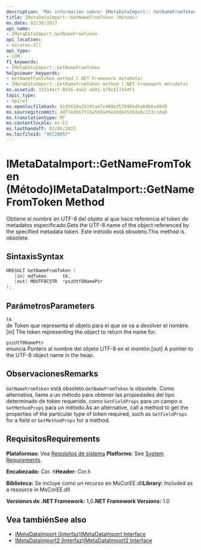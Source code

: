 ```yaml
---
description: 'Más información sobre: IMetaDataImport:: GetNameFromToken ((método)'
title: IMetaDataImport::GetNameFromToken (Método)
ms.date: 03/30/2017
api_name:
- IMetaDataImport.GetNameFromToken
api_location:
- mscoree.dll
api_type:
- COM
f1_keywords:
- IMetaDataImport::GetNameFromToken
helpviewer_keywords:
- GetNameFromToken method [.NET Framework metadata]
- IMetaDataImport::GetNameFromToken method [.NET Framework metadata]
ms.assetid: 32114ecf-8916-4ab2-a201-179c017344f1
topic_type:
- apiref
ms.openlocfilehash: 6195020a2b291a47e908b257896bdba64b0a40d9
ms.sourcegitcommit: ddf7edb67715a5b9a45e3dd44536dabc153c1de0
ms.translationtype: MT
ms.contentlocale: es-ES
ms.lasthandoff: 02/06/2021
ms.locfileid: "99720857"
---
```

# <a name="imetadataimportgetnamefromtoken-method"></a><span data-ttu-id="11991-103">IMetaDataImport::GetNameFromToken (Método)</span><span class="sxs-lookup"><span data-stu-id="11991-103">IMetaDataImport::GetNameFromToken Method</span></span>

<span data-ttu-id="11991-104">Obtiene el nombre en UTF-8 del objeto al que hace referencia el token de metadatos especificado.</span><span class="sxs-lookup"><span data-stu-id="11991-104">Gets the UTF-8 name of the object referenced by the specified metadata token.</span></span> <span data-ttu-id="11991-105">Este método está obsoleto.</span><span class="sxs-lookup"><span data-stu-id="11991-105">This method is obsolete.</span></span>  
  
## <a name="syntax"></a><span data-ttu-id="11991-106">Sintaxis</span><span class="sxs-lookup"><span data-stu-id="11991-106">Syntax</span></span>  
  
```cpp  
HRESULT GetNameFromToken (  
   [in] mdToken      tk,  
   [out] MDUTF8CSTR  *pszUtf8NamePtr  
);  
```  
  
## <a name="parameters"></a><span data-ttu-id="11991-107">Parámetros</span><span class="sxs-lookup"><span data-stu-id="11991-107">Parameters</span></span>  

 `tk`  
 <span data-ttu-id="11991-108">de Token que representa el objeto para el que se va a devolver el nombre.</span><span class="sxs-lookup"><span data-stu-id="11991-108">[in] The token representing the object to return the name for.</span></span>  
  
 `pszUtf8NamePtr`  
 <span data-ttu-id="11991-109">enuncia Puntero al nombre del objeto UTF-8 en el montón.</span><span class="sxs-lookup"><span data-stu-id="11991-109">[out] A pointer to the UTF-8 object name in the heap.</span></span>  
  
## <a name="remarks"></a><span data-ttu-id="11991-110">Observaciones</span><span class="sxs-lookup"><span data-stu-id="11991-110">Remarks</span></span>  

 <span data-ttu-id="11991-111">`GetNameFromToken` está obsoleto.</span><span class="sxs-lookup"><span data-stu-id="11991-111">`GetNameFromToken` is obsolete.</span></span> <span data-ttu-id="11991-112">Como alternativa, llame a un método para obtener las propiedades del tipo determinado de token requerido, como `GetFieldProps` para un campo o `GetMethodProps` para un método.</span><span class="sxs-lookup"><span data-stu-id="11991-112">As an alternative, call a method to get the properties of the particular type of token required, such as `GetFieldProps` for a field or `GetMethodProps` for a method.</span></span>  
  
## <a name="requirements"></a><span data-ttu-id="11991-113">Requisitos</span><span class="sxs-lookup"><span data-stu-id="11991-113">Requirements</span></span>  

 <span data-ttu-id="11991-114">**Plataformas:** Vea [Requisitos de sistema](../../get-started/system-requirements.md).</span><span class="sxs-lookup"><span data-stu-id="11991-114">**Platforms:** See [System Requirements](../../get-started/system-requirements.md).</span></span>  
  
 <span data-ttu-id="11991-115">**Encabezado:** Cor. h</span><span class="sxs-lookup"><span data-stu-id="11991-115">**Header:** Cor.h</span></span>  
  
 <span data-ttu-id="11991-116">**Biblioteca:** Se incluye como un recurso en MsCorEE.dll</span><span class="sxs-lookup"><span data-stu-id="11991-116">**Library:** Included as a resource in MsCorEE.dll</span></span>  
  
 <span data-ttu-id="11991-117">**Versiones de .NET Framework:** 1,0</span><span class="sxs-lookup"><span data-stu-id="11991-117">**.NET Framework Versions:** 1.0</span></span>  
  
## <a name="see-also"></a><span data-ttu-id="11991-118">Vea también</span><span class="sxs-lookup"><span data-stu-id="11991-118">See also</span></span>

- [<span data-ttu-id="11991-119">IMetaDataImport (Interfaz)</span><span class="sxs-lookup"><span data-stu-id="11991-119">IMetaDataImport Interface</span></span>](imetadataimport-interface.md)
- [<span data-ttu-id="11991-120">IMetaDataImport2 (Interfaz)</span><span class="sxs-lookup"><span data-stu-id="11991-120">IMetaDataImport2 Interface</span></span>](imetadataimport2-interface.md)

